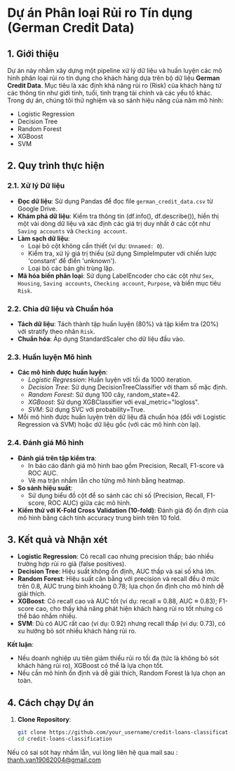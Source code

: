 # Dự án Phân loại Rủi ro Tín dụng (German Credit Data)

## 1. Giới thiệu
Dự án này nhằm xây dựng một pipeline xử lý dữ liệu và huấn luyện các mô hình phân loại rủi ro tín dụng cho khách hàng dựa trên bộ dữ liệu **German Credit Data**. Mục tiêu là xác định khả năng rủi ro (Risk) của khách hàng từ các thông tin như giới tính, tuổi, tình trạng tài chính và các yếu tố khác. Trong dự án, chúng tôi thử nghiệm và so sánh hiệu năng của năm mô hình:
- Logistic Regression
- Decision Tree
- Random Forest
- XGBoost
- SVM

## 2. Quy trình thực hiện

### 2.1. Xử lý Dữ liệu
- **Đọc dữ liệu**: Sử dụng Pandas để đọc file `german_credit_data.csv` từ Google Drive.
- **Khám phá dữ liệu**: Kiểm tra thông tin (df.info(), df.describe()), hiển thị một vài dòng dữ liệu và xác định các giá trị duy nhất ở các cột như `Saving accounts` và `Checking account`.
- **Làm sạch dữ liệu**: 
  - Loại bỏ cột không cần thiết (ví dụ: `Unnamed: 0`).
  - Kiểm tra, xử lý giá trị thiếu (sử dụng SimpleImputer với chiến lược 'constant' để điền 'unknown').
  - Loại bỏ các bản ghi trùng lặp.
- **Mã hóa biến phân loại**: Sử dụng LabelEncoder cho các cột như `Sex`, `Housing`, `Saving accounts`, `Checking account`, `Purpose`, và biến mục tiêu `Risk`.

### 2.2. Chia dữ liệu và Chuẩn hóa
- **Tách dữ liệu**: Tách thành tập huấn luyện (80%) và tập kiểm tra (20%) với stratify theo nhãn `Risk`.
- **Chuẩn hóa**: Áp dụng StandardScaler cho dữ liệu đầu vào.

### 2.3. Huấn luyện Mô hình
- **Các mô hình được huấn luyện**:
  - *Logistic Regression*: Huấn luyện với tối đa 1000 iteration.
  - *Decision Tree*: Sử dụng DecisionTreeClassifier với tham số mặc định.
  - *Random Forest*: Sử dụng 100 cây, random_state=42.
  - *XGBoost*: Sử dụng XGBClassifier với eval_metric="logloss".
  - *SVM*: Sử dụng SVC với probability=True.
- Mỗi mô hình được huấn luyện trên dữ liệu đã chuẩn hóa (đối với Logistic Regression và SVM) hoặc dữ liệu gốc (với các mô hình còn lại).

### 2.4. Đánh giá Mô hình
- **Đánh giá trên tập kiểm tra**:  
  - In báo cáo đánh giá mô hình bao gồm Precision, Recall, F1-score và ROC AUC.
  - Vẽ ma trận nhầm lẫn cho từng mô hình bằng heatmap.
- **So sánh hiệu suất**:  
  - Sử dụng biểu đồ cột để so sánh các chỉ số (Precision, Recall, F1-score, ROC AUC) giữa các mô hình.
- **Kiểm thử với K-Fold Cross Validation (10-fold)**: Đánh giá độ ổn định của mô hình bằng cách tính accuracy trung bình trên 10 fold.

## 3. Kết quả và Nhận xét
- **Logistic Regression**: Có recall cao nhưng precision thấp; báo nhiều trường hợp rủi ro giả (false positives).
- **Decision Tree**: Hiệu suất không ổn định, AUC thấp và sai số khá lớn.
- **Random Forest**: Hiệu suất cân bằng với precision và recall đều ở mức trên 0.8, AUC trung bình khoảng 0.78; lựa chọn ổn định cho mô hình dễ giải thích.
- **XGBoost**: Có recall cao và AUC tốt (ví dụ: recall ≈ 0.88, AUC ≈ 0.83); F1-score cao, cho thấy khả năng phát hiện khách hàng rủi ro tốt nhưng có thể báo nhầm nhiều.
- **SVM**: Dù có AUC rất cao (ví dụ: 0.92) nhưng recall thấp (ví dụ: 0.73), có xu hướng bỏ sót nhiều khách hàng rủi ro.
  
**Kết luận**:  
- Nếu doanh nghiệp ưu tiên giảm thiểu rủi ro tối đa (tức là không bỏ sót khách hàng rủi ro), XGBoost có thể là lựa chọn tốt.  
- Nếu cần mô hình ổn định và dễ giải thích, Random Forest là lựa chọn an toàn.

## 4. Cách chạy Dự án
1. **Clone Repository**:
   ```bash
   git clone https://github.com/your_username/credit-loans-classification.git
   cd credit-loans-classification

Nếu có sai sót hay nhầm lẫn, vui lòng liên hệ qua mail sau : thanh.van19062004@gmail.com
